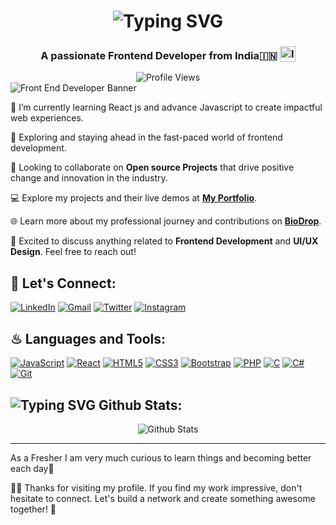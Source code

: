 <h1 align='center'>
  <img src="https://readme-typing-svg.demolab.com?font=Fira+Code&weight=600&size=28&duration=4000&pause=1000&color=FFFFFF&center=true&vCenter=true&random=false&width=700&lines=%E2%9C%A8+Hello, I'm Vivek, Welcome to My GitHub!+%F0%9F%8E%86" alt="Typing SVG" />
</h1>

<h3 align='center'>
  A passionate Frontend Developer from India🇮🇳 <img style="vertical-align: sub" src="https://static.vecteezy.com/system/resources/previews/011/571/519/original/circle-flag-of-india-free-png.png" alt="India Flag" width="25" />
</h3>

<div align='center'>
  <img src="https://komarev.com/ghpvc/?username=yourusername&style=flat-square&color=blue" alt="Profile Views" />
</div>

<img src="https://imgs.search.brave.com/DeTsWnfYH7PzLlOLrXSwOEQx_8yKoGTFnzfrrQkDjFg/rs:fit:860:0:0/g:ce/aHR0cHM6Ly90My5m/dGNkbi5uZXQvanBn/LzAzLzE4LzYwLzYy/LzM2MF9GXzMxODYw/NjIxN19IazhqbzJN/Vm9JMzNTUU9rWXJm/T0Y5MjlKN0pnSVAw/UC5qcGc" alt="Front End Developer Banner" />

🔭 I’m currently learning React js and advance Javascript to create impactful web experiences.

🌱 Exploring and staying ahead in the fast-paced world of frontend development.

💼 Looking to collaborate on **Open source Projects** that drive positive change and innovation in the industry.

💻 Explore my projects and their live demos at **[My Portfolio](AddYourPortfolioLinkHere)**.

🌐 Learn more about my professional journey and contributions on **[BioDrop](https://www.linkedin.com/in/vivek-khule-237682250/)**.

💬 Excited to discuss anything related to **Frontend Development** and **UI/UX Design**. Feel free to reach out!


## 🔰 Let's Connect:

[![LinkedIn](https://img.shields.io/badge/LinkedIn-0077B5?style=for-the-badge&logo=linkedin&logoColor=white)](https://www.linkedin.com/in/vivek-khule-237682250/)
[![Gmail](https://img.shields.io/badge/Gmail-D14836?style=for-the-badge&logo=gmail&logoColor=white)](mailto:vivekkhule204@gmail.com)
[![Twitter](https://img.shields.io/badge/Twitter-1DA1F2?style=for-the-badge&logo=twitter&logoColor=white)](https://twitter.com/VivekKhule)
[![Instagram](https://img.shields.io/badge/Instagram-5865F2?style=for-the-badge&logo=instagram&logoColor=white)](https://instagram.com/_vivekkhule)


## ♨ Languages and Tools:

[![JavaScript](https://img.shields.io/badge/JavaScript-323330?style=for-the-badge&logo=javascript&logoColor=F7DF1E)](https://developer.mozilla.org/en-US/docs/Web/JavaScript)
[![React](https://img.shields.io/badge/React-20232A?style=for-the-badge&logo=react&logoColor=61DAFB)](https://reactjs.org/)
[![HTML5](https://img.shields.io/badge/HTML5-E34F26?style=for-the-badge&logo=html5&logoColor=white)](https://developer.mozilla.org/en-US/docs/Web/HTML)
[![CSS3](https://img.shields.io/badge/CSS3-1572B6?style=for-the-badge&logo=css3&logoColor=white)](https://www.w3.org/Style/CSS/Overview.en.html)
[![Bootstrap](https://img.shields.io/badge/Bootstrap-563D7C?style=for-the-badge&logo=bootstrap&logoColor=white)](https://getbootstrap.com/)
[![PHP](https://img.shields.io/badge/PHP-777BB4?style=for-the-badge&logo=php&logoColor=white)](https://www.php.net/)
[![C](https://img.shields.io/badge/C-00599C?style=for-the-badge&logo=c&logoColor=white)](https://en.wikipedia.org/wiki/C_(programming_language))
[![C#](https://img.shields.io/badge/C%23-239120?style=for-the-badge&logo=csharp&logoColor=white)](https://docs.microsoft.com/en-us/dotnet/csharp)
[![Git](https://img.shields.io/badge/Git-F05032?style=for-the-badge&logo=git&logoColor=white)](https://git-scm.com/)




## <img src="https://readme-typing-svg.demolab.com?font=Fira+Code&duration=1000&pause=50&center=true&vCenter=true&random=false&width=30&height=24&lines=%F0%9F%92%AB" alt="Typing SVG" /> Github Stats:

<div align="center"><img src="https://github-readme-stats-mu-dusky.vercel.app/api?username=VKoder&show_icons=true&theme=radical&count_private=true&include_all_commits=true" custom_title="My Stats" align="center" alt="Github Stats" /></div>


 ---

As a Fresher I am very much curious to learn things and becoming better each day🚀

👨‍💻 Thanks for visiting my profile. If you find my work impressive, don't hesitate to connect. Let's build a network and create something awesome together! 🌟

